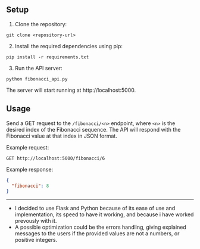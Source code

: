 ## Setup
1. Clone the repository:
```
git clone <repository-url>
```
2. Install the required dependencies using pip:
```
pip install -r requirements.txt
```
3. Run the API server:
```
python fibonacci_api.py
```
The server will start running at http://localhost:5000.

## Usage
Send a GET request to the `/fibonacci/<n>` endpoint, where `<n>` is the desired index of the Fibonacci sequence. The API will respond with the Fibonacci value at that index in JSON format.

Example request:
```
GET http://localhost:5000/fibonacci/6
```

Example response:

``` json
{
  "fibonacci": 8
}
```
---
- I decided to use Flask and Python because of its ease of use and implementation, its speed to have it working, and because i have worked prevously with it.
- A possible optimization could be the errors handling, giving explained messages to the users if the provided values are not a numbers, or positive integers.